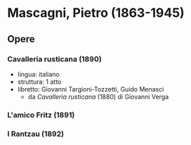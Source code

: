 # Mascagni, Pietro (1863-1945)

## Opere

### Cavalleria rusticana (1890)

- lingua: italiano
- struttura: 1 atto
- libretto: Giovanni Targioni-Tozzetti, Guido Menasci
    + da _Cavalleria rusticana_ (1880) di Giovanni Verga

### L'amico Fritz (1891)

### I Rantzau (1892)